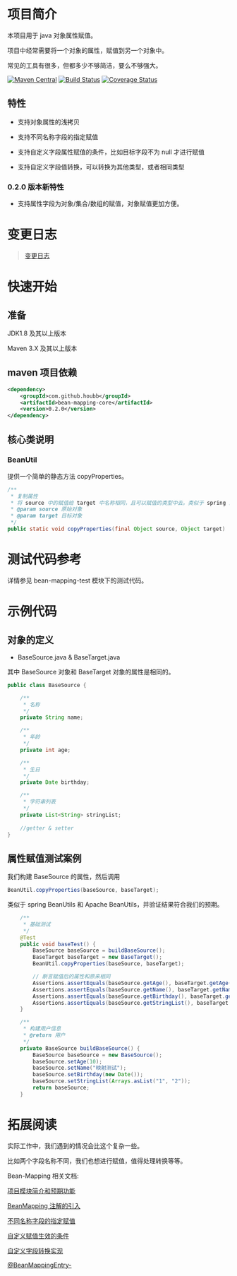 # 项目简介

本项目用于 java 对象属性赋值。

项目中经常需要将一个对象的属性，赋值到另一个对象中。

常见的工具有很多，但都多少不够简洁，要么不够强大。

[![Maven Central](https://maven-badges.herokuapp.com/maven-central/com.github.houbb/bean-mapping/badge.svg)](http://mvnrepository.com/artifact/com.github.houbb/bean-mapping)
[![Build Status](https://www.travis-ci.org/houbb/bean-mapping.svg?branch=master)](https://www.travis-ci.org/houbb/bean-mapping?branch=master)
[![Coverage Status](https://coveralls.io/repos/github/houbb/bean-mapping/badge.svg?branch=master)](https://coveralls.io/github/houbb/bean-mapping?branch=master)

## 特性

- 支持对象属性的浅拷贝 

- 支持不同名称字段的指定赋值

- 支持自定义字段属性赋值的条件，比如目标字段不为 null 才进行赋值

- 支持自定义字段值转换，可以转换为其他类型，或者相同类型

### 0.2.0 版本新特性

- 支持属性字段为对象/集合/数组的赋值，对象赋值更加方便。

# 变更日志

> [变更日志](https://github.com/houbb/bean-mapping/blob/master/doc/CHANGELOG.md)

# 快速开始

## 准备

JDK1.8 及其以上版本

Maven 3.X 及其以上版本

## maven 项目依赖

```xml
<dependency>
    <groupId>com.github.houbb</groupId>
    <artifactId>bean-mapping-core</artifactId>
    <version>0.2.0</version>
</dependency>
```

## 核心类说明

### BeanUtil 

提供一个简单的静态方法 copyProperties。

```java
/**
 * 复制属性
 * 将 source 中的赋值给 target 中名称相同，且可以赋值的类型中去。类似于 spring 的 BeanUtils。
 * @param source 原始对象
 * @param target 目标对象
 */
public static void copyProperties(final Object source, Object target)
```

# 测试代码参考

详情参见 bean-mapping-test 模块下的测试代码。

# 示例代码

## 对象的定义

- BaseSource.java & BaseTarget.java

其中 BaseSource 对象和 BaseTarget 对象的属性是相同的。

```java
public class BaseSource {

    /**
     * 名称
     */
    private String name;

    /**
     * 年龄
     */
    private int age;

    /**
     * 生日
     */
    private Date birthday;

    /**
     * 字符串列表
     */
    private List<String> stringList;
    
    //getter & setter
}
```

## 属性赋值测试案例

我们构建 BaseSource 的属性，然后调用

```java
BeanUtil.copyProperties(baseSource, baseTarget);
```

类似于 spring BeanUtils 和 Apache BeanUtils，并验证结果符合我们的预期。

```java
    /**
     * 基础测试
     */
    @Test
    public void baseTest() {
        BaseSource baseSource = buildBaseSource();
        BaseTarget baseTarget = new BaseTarget();
        BeanUtil.copyProperties(baseSource, baseTarget);

        // 断言赋值后的属性和原来相同
        Assertions.assertEquals(baseSource.getAge(), baseTarget.getAge());
        Assertions.assertEquals(baseSource.getName(), baseTarget.getName());
        Assertions.assertEquals(baseSource.getBirthday(), baseTarget.getBirthday());
        Assertions.assertEquals(baseSource.getStringList(), baseTarget.getStringList());
    }

    /**
     * 构建用户信息
     * @return 用户
     */
    private BaseSource buildBaseSource() {
        BaseSource baseSource = new BaseSource();
        baseSource.setAge(10);
        baseSource.setName("映射测试");
        baseSource.setBirthday(new Date());
        baseSource.setStringList(Arrays.asList("1", "2"));
        return baseSource;
    }
```

# 拓展阅读

实际工作中，我们遇到的情况会比这个复杂一些。

比如两个字段名称不同，我们也想进行赋值，值得处理转换等等。

Bean-Mapping 相关文档:

[项目模块简介和预期功能](doc/blog/属性复制框架-00-项目模块和预期功能.md)

[BeanMapping 注解的引入](doc/blog/属性复制框架-01-BeanMapping%20注解引入.md)

[不同名称字段的指定赋值](doc/blog/属性复制框架-02-BeanMapping%20名称属性.md)

[自定义赋值生效的条件](doc/blog/属性复制框架-03-BeanMapping%20赋值条件.md)

[自定义字段转换实现](doc/blog/属性复制框架-04-BeanMapping%20字段转换.md)

[@BeanMappingEntry-]()
